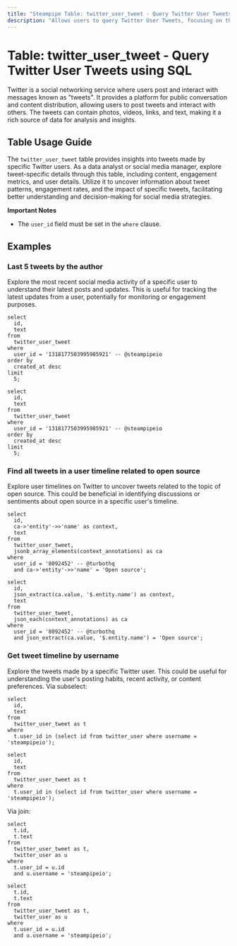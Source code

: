 ```yaml
---
title: "Steampipe Table: twitter_user_tweet - Query Twitter User Tweets using SQL"
description: "Allows users to query Twitter User Tweets, focusing on the specific tweets made by a user, providing insights into tweet content, engagement metrics, and user details."
---
```


# Table: twitter_user_tweet - Query Twitter User Tweets using SQL

Twitter is a social networking service where users post and interact with messages known as "tweets". It provides a platform for public conversation and content distribution, allowing users to post tweets and interact with others. The tweets can contain photos, videos, links, and text, making it a rich source of data for analysis and insights.

## Table Usage Guide

The `twitter_user_tweet` table provides insights into tweets made by specific Twitter users. As a data analyst or social media manager, explore tweet-specific details through this table, including content, engagement metrics, and user details. Utilize it to uncover information about tweet patterns, engagement rates, and the impact of specific tweets, facilitating better understanding and decision-making for social media strategies.

**Important Notes**
- The `user_id` field must be set in the `where` clause.

## Examples

### Last 5 tweets by the author
Explore the most recent social media activity of a specific user to understand their latest posts and updates. This is useful for tracking the latest updates from a user, potentially for monitoring or engagement purposes.

```sql+postgres
select
  id,
  text
from
  twitter_user_tweet
where
  user_id = '1318177503995985921' -- @steampipeio
order by
  created_at desc
limit
  5;
```

```sql+sqlite
select
  id,
  text
from
  twitter_user_tweet
where
  user_id = '1318177503995985921' -- @steampipeio
order by
  created_at desc
limit
  5;
```

### Find all tweets in a user timeline related to open source
Explore user timelines on Twitter to uncover tweets related to the topic of open source. This could be beneficial in identifying discussions or sentiments about open source in a specific user's timeline.

```sql+postgres
select
  id,
  ca->'entity'->>'name' as context,
  text
from
  twitter_user_tweet,
  jsonb_array_elements(context_annotations) as ca
where
  user_id = '8092452' -- @turbothq
  and ca->'entity'->>'name' = 'Open source';
```

```sql+sqlite
select
  id,
  json_extract(ca.value, '$.entity.name') as context,
  text
from
  twitter_user_tweet,
  json_each(context_annotations) as ca
where
  user_id = '8092452' -- @turbothq
  and json_extract(ca.value, '$.entity.name') = 'Open source';
```

### Get tweet timeline by username
Explore the tweets made by a specific Twitter user. This could be useful for understanding the user's posting habits, recent activity, or content preferences.
Via subselect:

```sql+postgres
select
  id,
  text
from
  twitter_user_tweet as t
where
  t.user_id in (select id from twitter_user where username = 'steampipeio');
```

```sql+sqlite
select
  id,
  text
from
  twitter_user_tweet as t
where
  t.user_id in (select id from twitter_user where username = 'steampipeio');
```

Via join:
```sql+postgres
select
  t.id,
  t.text
from
  twitter_user_tweet as t,
  twitter_user as u
where
  t.user_id = u.id
  and u.username = 'steampipeio';
```

```sql+sqlite
select
  t.id,
  t.text
from
  twitter_user_tweet as t,
  twitter_user as u
where
  t.user_id = u.id
  and u.username = 'steampipeio';
```